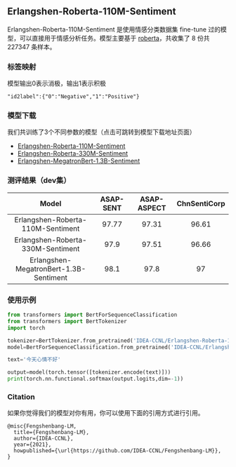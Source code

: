 ## Erlangshen-Roberta-110M-Sentiment

Erlangshen-Roberta-110M-Sentiment 是使用情感分类数据集 fine-tune 过的模型，可以直接用于情感分析任务。模型主要基于 [roberta](https://huggingface.co/hfl/chinese-roberta-wwm-ext)，共收集了 8 份共 227347 条样本。

### 标签映射

模型输出0表示消极，输出1表示积极
```
"id2label":{"0":"Negative","1":"Positive"}
```

### 模型下载

我们共训练了3个不同参数的模型（点击可跳转到模型下载地址页面）
- [Erlangshen-Roberta-110M-Sentiment](https://huggingface.co/IDEA-CCNL/Erlangshen-Roberta-110M-Sentiment)
- [Erlangshen-Roberta-330M-Sentiment](https://huggingface.co/IDEA-CCNL/Erlangshen-Roberta-330M-Sentiment)
- [Erlangshen-MegatronBert-1.3B-Sentiment](https://huggingface.co/IDEA-CCNL/Erlangshen-MegatronBert-1.3B-Sentiment)


### 测评结果（dev集）

|                 Model                  | ASAP-SENT | ASAP-ASPECT | ChnSentiCorp |
| :------------------------------------: | :-------: | :---------: | :----------: |
|   Erlangshen-Roberta-110M-Sentiment    |   97.77   |    97.31    |    96.61     |
|   Erlangshen-Roberta-330M-Sentiment    |   97.9    |    97.51    |    96.66     |
| Erlangshen-MegatronBert-1.3B-Sentiment |   98.1    |    97.8     |      97      |


### 使用示例

```python
from transformers import BertForSequenceClassification
from transformers import BertTokenizer
import torch

tokenizer=BertTokenizer.from_pretrained('IDEA-CCNL/Erlangshen-Roberta-110M-Sentiment')
model=BertForSequenceClassification.from_pretrained('IDEA-CCNL/Erlangshen-Roberta-110M-Sentiment')

text='今天心情不好'

output=model(torch.tensor([tokenizer.encode(text)]))
print(torch.nn.functional.softmax(output.logits,dim=-1))

```


### Citation
如果你觉得我们的模型对你有用，你可以使用下面的引用方式进行引用。
```
@misc{Fengshenbang-LM,
  title={Fengshenbang-LM},
  author={IDEA-CCNL},
  year={2021},
  howpublished={\url{https://github.com/IDEA-CCNL/Fengshenbang-LM}},
}
```